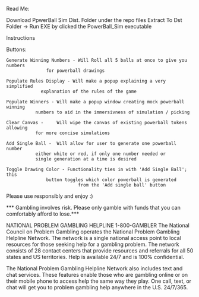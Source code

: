 Read Me:


Download PpwerBall Sim Dist. Folder under the repo files
Extract To Dst Folder ->
Run EXE by clicked the PowerBall_Sim executable

Instructions

Buttons:

	Generate Winning Numbers - Will Roll all 5 balls at once to give you numbers
				   for powerball drawings
	
	Populate Rules Display - Will make a popup explaining a very simplified
				 explanation of the rules of the game

	Populate Winners - Will make a popup window creating mock powerball winning
			   numbers to aid in the immersivness of simulation / picking

	Clear Canvas -     Will wipe the canvas of existing powerball tokens allowing 			   
 			   for more concise simulations

	Add Single Ball -  Will allow for user to generate one powerball number
			   either white or red, if only one number needed or
			   single generation at a time is desired

	Toggle Drawing Color - Functionality ties in with 'Add Single Ball'; this 
			       button toggles which color powerball is generated
                               from the 'Add single ball' button



Please use responsibly and enjoy :)



*** Gambling involves risk. Please only gamble with funds that you can comfortably afford to lose.***



NATIONAL PROBLEM GAMBLING HELPLINE
1-800-GAMBLER
The National Council on Problem Gambling operates the National Problem Gambling Helpline Network. The network is a single national access point to local resources for those seeking help for a gambling problem. The network consists of 28 contact centers that provide resources and referrals for all 50 states and US territories. Help is available 24/7 and is 100% confidential.

The National Problem Gambling Helpline Network also includes text and chat services. These features enable those who are gambling online or on their mobile phone to access help the same way they play. One call, text, or chat will get you to problem gambling help anywhere in the U.S. 24/7/365.

